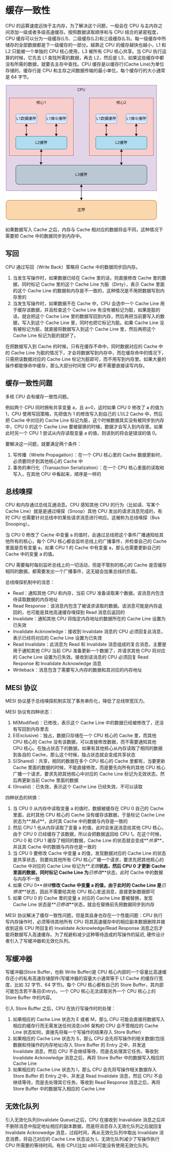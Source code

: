 # 缓存一致性

CPU 的运算速度远快于主内存，为了解决这个问题，一般会在 CPU 与主内存之间添加一级或者多级高速缓存。按照数据读取顺序和与 CPU 结合的紧密程度，CPU 缓存可以分为一级缓存(L1)、二级缓存(L2)和三级缓存(L3)。每一级缓存中所储存的全部数据都是下一级缓存的一部分。越靠近 CPU 的缓存越快也越小，L1 和 L2 只能被一个单独的 CPU 核心使用，L3 被所有 CPU 核心共享。当 CPU 执行运算的时候，它先去 L1 查找所需的数据，再去 L2，然后是 L3，如果这些缓存中都没有所需的数据，就要去主存中查找。CPU 缓存是以缓存行(Cache Line)为单位存储的，缓存行是 CPU 和主存之间数据传输的最小单位，每个缓存行的大小通常是 64 字节。

![](../img/cpu_cache.png)

如果数据写入 Cache 之后，内存与 Cache 相对应的数据将会不同，这种情况下需要把 Cache 中的数据同步到内存中。

## 写回

CPU 通过写回（Write Back）策略将 Cache 中的数据同步回内存。

1. 当发生写操作时，如果数据已经在 Cache 里的话，则直接修改 Cache 里的数据，同时标记 Cache 里的这个 Cache Line 为脏（Dirty），表示 Cache 里面的这个 Cache Line 的数据和内存是不一致的，这种情况是不用把数据写到内存里的
2. 当发生写操作时，如果数据不在 Cache 中，CPU 会选中一个 Cache Line 用于缓存该数据，并且检查这个 Cache Line 有没有被标记为脏，如果是脏的话，就会把这个 Cache Line 里的数据写回到内存，然后再把当前要写入的数据，写入到这个 Cache Line 里，同时也把它标记为脏。如果 Cache Line 没有被标记为脏，就直接将数据写入到这个 Cache Line 里，然后再把这个 Cache Line 标记为脏的就好了。

在把数据写入到 Cache 的时候，只有在缓存不命中，同时数据对应的 Cache 中的 Cache Line 为脏的情况下，才会将数据写到内存中，而在缓存命中的情况下，只需把该数据对应的 Cache Line 标记为脏即可，而不用写到内存里。如果大量的操作都能够命中缓存，那么大部分时间里 CPU 都不需要直接读写内存。

## 缓存一致性问题

多核 CPU 会有缓存一致性问题。

例如两个 CPU 同时拥有共享变量 a，且 a=0，这时如果 CPU 0 修改了 a 的值为 1，CPU 使用写回策略，先把值为 1 的修改写入到自己的 L1/L2 Cache 中，然后把 Cache 中对应的 Cache Line 标记为脏，这个时候数据其实没有被同步到内存中，CPU 0 的这个 Cache Line 要被替换的时候，数据才会写入到内存里。如果此时另一个 CPU 1 尝试从内存读取变量 a 的值，则读到的将会是错误的值 0。

要解决这⼀问题，就要满足两个条件：

1. 写传播（Wreite Propagation）：在一个 CPU 核⼼⾥的 Cache 数据更新时，必须要同步到其他核⼼的 Cache 中
2. 事务的串行化（Transaction Serialization）：在一个 CPU 核心里面的读取和写入，在其他 CPU 中看起来，顺序是一样的

## 总线嗅探

CPU 和内存通过总线互通消息。CPU 感知其他 CPU 的行为（比如读、写某个 Cache Line）就是是通过嗅探（Snoop）其他 CPU 发出的请求消息完成的，有时 CPU 也需要针对总线中的某些请求消息进行响应。这被称为总线嗅探（Bus Snooping）。

当 CPU 0 修改了 Cache 中变量 a 的值时，会通过总线把这个事件⼴播通知给其他所有的核⼼，每个 CPU 核⼼都会监听总线上的⼴播事件，并检查⾃⼰的 Cache ⾥⾯是否有变量 a，如果 CPU 1 的 Cache 中有变量 a，那么也需要更新⾃⼰的 Cache 中的变量 a 的值。

CPU 需要每时每刻监听总线上的⼀切活动，但是不管别的核⼼的 Cache 是否缓存相同的数据，都需要发出⼀个⼴播事件，这⽆疑会加重总线的负载。

总线嗅探机制中的消息：

- Read：通知其他 CPU 和内存，当前 CPU 准备读取某个数据。该消息内包含待读取数据的内存地址
- Read Response：该消息内包含了被请求读取的数据。该消息可能是内存返回的，也可能是其他高速缓存嗅探到 Read 消息后返回的
- Invalidate：通知其他 CPU 将指定内存地址的数据所在的 Cache Line 设置为已失效
- Invalidate Acknowledge：接收到 Invalidate 消息的 CPU 必须回复此消息，表示已经将对应的 Cache Line 设置为已失效
- Read Invalidate：此消息为 Read 和 Invalidate 消息组成的复合消息，主要是用于通知其他 CPU 当前 CPU 准备更新一个数据了，并请求其他 CPU 将对应的 Cache Line 设置为已失效。接收到该消息的 CPU 必须回复 Read Response 和 Invalidate Acknowledge 消息
- Writeback：消息包含了需要写入内存的数据和其对应的内存地址

## MESI 协议

MESI 协议基于总线嗅探机制实现了事务串形化，降低了总线带宽压⼒。

MESI 协议有四种状态：

1. M(Modified)：已修改，表示这个 Cache Line 中的数据已经被修改了，还没有写回到内存里去
2. E(Exclusive)：独占，数据只存储在⼀个 CPU 核⼼的 Cache ⾥，⽽其他 CPU 核⼼的 Cache 没有该数据，可以直接修改数据，⽽不需要通知其他 CPU 核⼼。在独占状态下的数据，如果有其他核⼼从内存读取了相同的数据到各⾃的 Cache，那么这个时候，独占状态就会变成共享状态
3. S(Shared)：共享，相同的数据在多个 CPU 核⼼的 Cache ⾥都有，当要更新 Cache ⾥⾯的数据的时候，不能直接修改，⽽是要先向所有的其他 CPU 核⼼⼴播⼀个请求，要求先把其他核⼼中对应的 Cache Line 标记为⽆效状态，然后再更新当前 Cache ⾥⾯的数据
4. I(Invalid)：已失效，表示这个 Cache Line 已经失效，不可以读取

四种状态的转换：

1. 当 CPU 0 从内存中读取变量 a 的值时，数据被缓存在 CPU 0 ⾃⼰的 Cache ⾥⾯，此时其他 CPU 核⼼的 Cache 没有缓存该数据，于是标记 Cache Line 状态为**_独占_**，此时其 Cache 中的数据与内存是⼀致的
2. 然后 CPU 1 也从内存读取了变量 a 的值，此时会发送消息给其他 CPU 核⼼，由于 CPU 0 已经缓存了该数据，所以会把数据返回给 CPU 1。在这个时候，CPU 0 和 CPU 1 缓存了相同的数据，Cache Line 的状态就会变成**_共享_**，并且其 Cache 中的数据与内存也是⼀致的
3. 当 CPU 0 要修改 Cache 中变量 a 的值，发现数据对应的 Cache Line 的状态是共享状态，则要向其他所有 CPU 核⼼⼴播⼀个请求，要求先把其他核⼼的 Cache 中对应的 Cache Line 标记为**_⽆效_**状态，然后 CPU 0 才更新 Cache ⾥⾯的数据，同时标记 Cache Line 为**_已修改_**状态，此时 Cache 中的数据与内存不⼀致
4. 如果 CPU 0**_继续_**修改 Cache 中变量 a 的值，由于此时的 Cache Line 是**_已修改_**状态，因此不需要给其他 CPU 核⼼发送消息，直接更新数据即可
5. 如果 CPU 0 的 Cache ⾥的变量 a 对应的 Cache Line 要被替换，发现 Cache Line 状态是**_已修改_**状态，就会在替换前先把数据同步到内存

MESI 协议解决了缓存一致性问题，但是其自身也存在一个性能问题：CPU 执行写内存操作时，必须等待其他所有 CPU 将其高速缓存中的相应副本数据删除并接收到这些 CPU 所回复的 Invalidate Acknowledge/Read Response 消息之后才能将数据写入高速缓存。为了规避和减少这种等待造成的写操作的延迟, 硬件设计者引入了写缓冲器和无效化队列。

## 写缓冲器

写缓冲器(Store Buffer，也称 Write Buffer)是 CPU 核心内部的一个容量比高速缓存还小的私有高速存储部件(写缓冲器的容量大小通常等于 L1 Cache 的缓存行宽度，比如 32 字节、64 字节)。每个 CPU 核心都有自己的 Store Buffer，其内部可能包含若干条目(Entry)。一个 CPU 核心无法读取另外一个 CPU 核心上的 Store Buffer 中的内容。

引入 Store Buffer 之后，CPU 在执行写操作时的处理：

1. 如果相应的 Cache Line 状态为 E 或者 M，那么 CPU 可能会直接将数据写入相应的缓存行而无需发送任何消息(x86 架构的 CPU 会不管相应的 Cache Line 状态如何，直接先将每一个写操作的结果存入 Store Buffer)
2. 如果相应的 Cache Line 状态为 S，那么 CPU 会先将写操作的相关数据(包括数据和待操作的内存地址)存入 Store Buffer 的 Entry 之中，并发送 Invalidate 消息，然后 CPU 不会继续等待，而是去处理其它任务。等收到 Invalidate Acknowledge 消息之后，再将 Store Buffer 中的数据写入相应的 Cache Line
3. 如果相应的 Cache Line 状态为 I，那么 CPU 会先将写操作相关数据存入 Store Buffer 的 Entry 之中，并发送 Read Invalidate 消息，然后 CPU 不会继续等待，而是去处理其它任务。等收到 Read Response 消息之后，再将 Store Buffer 中的数据写入相应的 Cache Line

## 无效化队列

引入无效化队列(Invalidate Queue)之后，CPU 在接收到 Inavalidate 消息之后并不删除消息中指定地址相应的副本数据，而是将消息存入无效化队列之后就回复 Invalidate Acknowedge 消息，过段时间，再从无效化队列中取出 Invalidate 消息消费，将自己对应的 Cache Line 状态设为 I。无效化队列减少了写操作执行 CPU 所需要的等待时间。有些 CPU(比如 x86)可能没有使用无效化队列。

